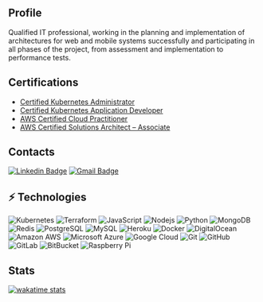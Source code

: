## Profile
Qualified IT professional, working in the planning and implementation of architectures
for web and mobile systems successfully and participating in all phases of the project,
from assessment and implementation to performance tests.
## Certifications
- [Certified Kubernetes Administrator](https://www.credly.com/badges/9750ab39-ae3e-4944-ab5d-f6a10d71ebe6?source=linked_in_profile)
- [Certified Kubernetes Application Developer](https://www.credly.com/badges/fb785e9b-8c69-4db8-971c-1a18fa93f432?source=linked_in_profile)
- [AWS Certified Cloud Practitioner](https://www.credly.com/badges/e30c0d71-5b58-4ef9-858e-bd76b77d240c)
- [AWS Certified Solutions Architect – Associate](https://www.credly.com/badges/92178f13-305b-411f-bf32-3f2cafe7e30b)

## Contacts
[![Linkedin Badge](https://img.shields.io/badge/-rafaelperoco-blue?style=flat-square&logo=Linkedin&logoColor=white&link=https://www.linkedin.com/in/rafaelperoco/)](https://www.linkedin.com/in/rafaelperoco/)
[![Gmail Badge](https://img.shields.io/badge/-rafaelperoco@gmail.com-c14438?style=flat-square&logo=Gmail&logoColor=white&link=mailto:rafaelperoco@gmail.com)](mailto:rafaelperoco@gmail.com)

## ⚡ Technologies

![Kubernetes](https://img.shields.io/badge/-Kubernetes-black?style=flat-square&logo=kubernetes)
![Terraform](https://img.shields.io/badge/-Terraform-black?style=flat-square&logo=terraform)
![JavaScript](https://img.shields.io/badge/-JavaScript-black?style=flat-square&logo=javascript)
![Nodejs](https://img.shields.io/badge/-Nodejs-black?style=flat-square&logo=Node.js)
![Python](https://img.shields.io/badge/-Python-black?style=flat-square&logo=Python)
![MongoDB](https://img.shields.io/badge/-MongoDB-black?style=flat-square&logo=mongodb)
![Redis](https://img.shields.io/badge/-Redis-black?style=flat-square&logo=Redis)
![PostgreSQL](https://img.shields.io/badge/-PostgreSQL-336791?style=flat-square&logo=postgresql)
![MySQL](https://img.shields.io/badge/-MySQL-black?style=flat-square&logo=mysql)
![Heroku](https://img.shields.io/badge/-Heroku-430098?style=flat-square&logo=heroku)
![Docker](https://img.shields.io/badge/-Docker-black?style=flat-square&logo=docker)
![DigitalOcean](https://img.shields.io/badge/-Digital%20Ocean-darkblue?style=flat-square&logo=digitalocean)
![Amazon AWS](https://img.shields.io/badge/Amazon%20AWS-232F3E?style=flat-square&logo=amazon-aws)
![Microsoft Azure](https://img.shields.io/badge/Microsoft%20Azure-232F7E?style=flat-square&logo=microsoft-azure)
![Google Cloud](https://img.shields.io/badge/Google%20Cloud-black?style=flat-square&logo=google-cloud)
![Git](https://img.shields.io/badge/-Git-black?style=flat-square&logo=git)
![GitHub](https://img.shields.io/badge/-GitHub-181717?style=flat-square&logo=github)
![GitLab](https://img.shields.io/badge/-GitLab-FCA121?style=flat-square&logo=gitlab)
![BitBucket](https://img.shields.io/badge/-BitBucket-darkblue?style=flat-square&logo=bitbucket)
![Raspberry Pi](https://img.shields.io/badge/-Raspberry%20Pi-C51A4A?style=flat-square&logo=Raspberry-Pi)

## Stats
[![wakatime stats](https://github-readme-stats.vercel.app/api/wakatime?username=rafaelperoco&theme=radical&hide_title=true&range=last_30_days)](https://github.com/anuraghazra/github-readme-stats)